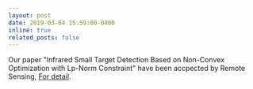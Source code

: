 ```yaml
---
layout: post
date: 2019-03-04 15:59:00-0400
inline: true
related_posts: false
---
```


Our paper "Infrared Small Target Detection Based on Non-Convex Optimization with Lp-Norm Constraint" have been accpected by Remote Sensing, [For detail](https://www.mdpi.com/2072-4292/11/5/559/html).

